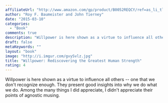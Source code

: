 ```yaml
---
affiliateUrl: "http://www.amazon.com/gp/product/B0052REQCY/ref=as_li_tl?ie=UTF8&camp=1789&creative=390957&creativeASIN=B0052REQCY&linkCode=as2&tag=jaktre-20&linkId=HNDZVEFD445NNKGW"
author: "Roy F. Baumeister and John Tierney"
date: "2015-03-10"
categories:
  - "Book"
comments: true
description: "Willpower is here shown as a virtue to influence all others -- one that we don't recognize enough.  They present good insights into why we do what we "
draft: false
metaKeywords: ""
layout: "book"
image: "http://i.imgur.com/gvySvlz.jpg"
title: "Willpower: Rediscovering the Greatest Human Strength"
rating: 4
---
```


Willpower is here shown as a virtue to influence all others -- one that we don't recognize enough.  They present good insights into why we do what we do.  Among the many things I did appreciate, I didn't appreciate their points of agnostic musing.
